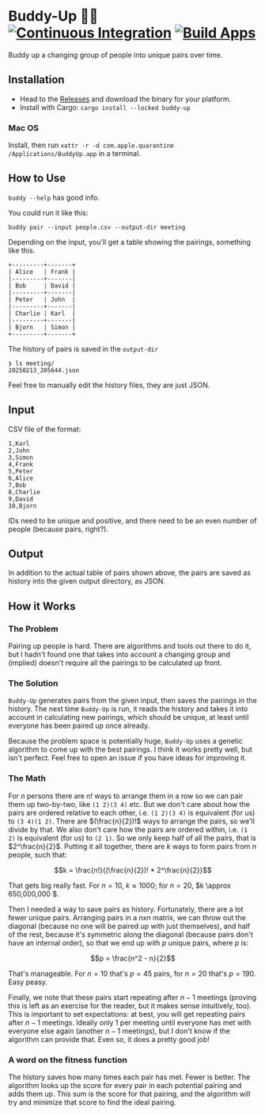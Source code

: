 # Buddy-Up 🎉🥳  [![Continuous Integration](https://github.com/ckoehler/buddy-up/actions/workflows/ci.yml/badge.svg)](https://github.com/ckoehler/buddy-up/actions/workflows/ci.yml) [![Build Apps](https://github.com/ckoehler/buddy-up/actions/workflows/build-apps.yml/badge.svg)](https://github.com/ckoehler/buddy-up/actions/workflows/build-apps.yml)

Buddy up a changing group of people into unique pairs over time.

## Installation

- Head to the [Releases](https://github.com/ckoehler/buddy-up/releases/latest) and download the binary for your platform.
- Install with Cargo: `cargo install --locked buddy-up`

### Mac OS

Install, then run `xattr -r -d com.apple.quarantine /Applications/BuddyUp.app` in a terminal.

## How to Use

`buddy --help` has good info. 

You could run it like this:

`buddy pair --input people.csv --output-dir meeting`

Depending on the input, you'll get a table showing the pairings, something like this. 

```
+---------+-------+
| Alice   | Frank |
|---------+-------|
| Bob     | David |
|---------+-------|
| Peter   | John  |
|---------+-------|
| Charlie | Karl  |
|---------+-------|
| Bjorn   | Simon |
+---------+-------+
```

The history of pairs is saved in the `output-dir`

```
❯ ls meeting/
20250213_205644.json
```

Feel free to manually edit the history files, they are just JSON.

## Input

CSV file of the format:

```csv
1,Karl
2,John
3,Simon
4,Frank
5,Peter
6,Alice
7,Bob
8,Charlie
9,David
10,Bjorn
```

IDs need to be unique and positive, and there need to be an even number of people (because pairs, right?).

## Output

In addition to the actual table of pairs shown above, the pairs are saved as history into the given output directory, as JSON.

## How it Works

### The Problem

Pairing up people is hard. There are algorithms and tools out there to do it, but I hadn't found one that takes into account a 
changing group and (implied) doesn't require all the pairings to be calculated up front.

### The Solution

`Buddy-Up` generates pairs from the given input, then saves the pairings in the history. The next time `Buddy-Up` is run, it reads the history 
and takes it into account in calculating new pairings, which should be unique, at least until everyone has been paired up once already.

Because the problem space is potentially huge, `Buddy-Up` uses a genetic algorithm to come up with the best pairings. I think it works pretty well, but isn't 
perfect. Feel free to open an issue if you have ideas for improving it.

### The Math

For $n$ persons there are $n!$ ways to arrange them in a row so we can pair them up two-by-two, like `(1 2)(3 4)` etc. But we don't care about 
how the pairs are ordered relative to each other, i.e. `(1 2)(3 4)` is equivalent (for us) to `(3 4)(1 2)`. There are $(\frac{n}{2})!$ ways to arrange the pairs,
so we'll divide by that. We also don't care how the pairs are ordered within, i.e. `(1 2)` is equivalent (for us) to `(2 1)`. So we only keep half of all the pairs,
that is $2^\frac{n}{2}$. Putting it all together, there are $k$ ways to form pairs from $n$ people, such that:

$$k = \frac{n!}{(\frac{n}{2})! * 2^\frac{n}{2}}$$

That gets big really fast. For $n=10$, $k \approx 1000$; for $n=20$, $k \approx 650,000,000 $.

Then I needed a way to save pairs as history. Fortunately, there are a lot fewer unique pairs. Arranging pairs in a $n x n$ matrix, we can throw out the
diagonal (because no one will be paired up with just themselves), and half of the rest, because it's symmetric along the diagonal (because pairs don't
have an internal order), so that we end up with $p$ unique pairs, where $p$ is:

$$p = \frac{n^2 - n}{2}$$

That's manageable. For $n=10$ that's $p = 45$ pairs, for $n=20$ that's $p = 190$. Easy peasy.

Finally, we note that these pairs start repeating after $n-1$ meetings (proving this is left as an exercise for the reader, but it makes sense intuitively, too).
This is important to set expectations: at best, you will get repeating pairs after $n-1$ meetings. Ideally only 1 per meeting until everyone has met with
everyone else again (another $n-1$ meetings), but I don't know if the algorithm can provide that. Even so, it does a pretty good job!

### A word on the fitness function

The history saves how many times each pair has met. Fewer is better. The algorithm looks up the score for every pair in each potential pairing and adds them up. This sum
is the score for that pairing, and the algorithm will try and minimize that score to find the ideal pairing.
